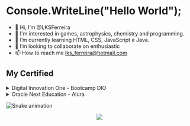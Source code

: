 # Console.WriteLine("Hello World");

- 👋 Hi, I’m @LKSFerreira
- 👀 I'm interested in games, astrophysics, chemistry and programming.
- 🌱 I’m currently learning HTML, CSS, JavaScript e Java.
- 💞️ I’m looking to collaborate on enthusiastic
- 📫 How to reach me lks_ferreira@hotmail.com

## My Certified
<details>
  <summary>Digital Innovation One - Bootcamp DIO</summary>
  
  * [Certified by DIO](https://github.com/LKSFerreira/bootcamp-dio)
</details>
<details>
  <summary>Oracle Next Education - Alura</summary>
  
  * [Certified by ONE](https://github.com/LKSFerreira/oracle-next-education)
  * [Página Challenge Oracle ONE](https://lksferreira.github.io/alura-challenge-one-decodificador-de-texto)
  * [Repositório do Challenge](https://github.com/LKSFerreira/alura-challenge-one-decodificador-de-texto)
</details>

![Snake animation](https://github.com/LKSFerreira/LKSFerreira/blob/output/github-contribution-grid-snake.svg)

<div style=""> 
  <div align='center'>
    <a height="150em" href="http://www.github.com/LKSFerreira"><img src="https://github-readme-streak-stats.herokuapp.com/?           user=LKSFerreira&stroke=2ea043&background=171717&ring=3382ed&fire=3382ed&currStreakNum=0bd967&currStreakLabel=3382ed&sideNums=0bd967&sideLabels=3382ed&dates=0bd967&hide_   border=true" /></a>
  </div>
</div>
